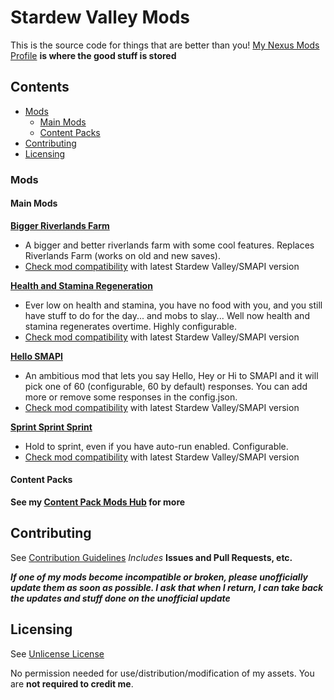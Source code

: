 # Stardew Valley Mods

This is the source code for things that are better than you!
[My Nexus Mods Profile](https://www.nexusmods.com/users/55529772) **is where the good stuff is stored**

## Contents
- [Mods](#mods)
  - [Main Mods](#main-mods)
  - [Content Packs](#content-packs)
- [Contributing](#contributing)
- [Licensing](#licensing)

### Mods 
#### Main Mods

**[Bigger Riverlands Farm](https://www.nexusmods.com/stardewvalley/mods/3025)**
- A bigger and better riverlands farm with some cool features. Replaces Riverlands Farm (works on old and new saves).
- [Check mod compatibility](https://smapi.io/mods#Bigger_Riverlands_Farm) with latest Stardew Valley/SMAPI version

**[Health and Stamina Regeneration](https://www.nexusmods.com/stardewvalley/mods/3207)**
- Ever low on health and stamina, you have no food with you, and you still have stuff to do for the day... and mobs to slay... Well now health and stamina regenerates overtime. Highly configurable.
- [Check mod compatibility](https://smapi.io/mods#Health_and_Stamina_Regeneration) with latest Stardew Valley/SMAPI version

**[Hello SMAPI](https://www.nexusmods.com/stardewvalley/mods/4483)**
- An ambitious mod that lets you say Hello, Hey or Hi to SMAPI and it will pick one of 60 (configurable, 60 by default) responses. You can add more or remove some responses in the config.json.
- [Check mod compatibility](https://smapi.io/mods#Hello_SMAPI) with latest Stardew Valley/SMAPI version

**[Sprint Sprint Sprint](https://www.nexusmods.com/stardewvalley/mods/3294)**
- Hold to sprint, even if you have auto-run enabled. Configurable.
- [Check mod compatibility](https://smapi.io/mods#Sprint_Sprint_Sprint) with latest Stardew Valley/SMAPI version

#### Content Packs
**See my [Content Pack Mods Hub](.ContentPackMods) for more**

## Contributing
See [Contribution Guidelines](https://github.com/JessebotX/StardewMods/blob/master/contributing.md)
*Includes* **Issues and Pull Requests, etc.**

_**If one of my mods become incompatible or broken, please unofficially update them as soon as possible. I ask that when I return, I can take back the updates and stuff done on the unofficial update**_

## Licensing
See [Unlicense License](https://github.com/JessebotX/StardewMods/blob/master/LICENSE)

No permission needed for use/distribution/modification of my assets. You are **not required to credit me**.
